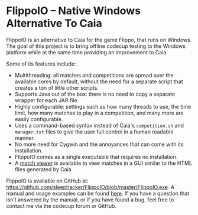 # FlippoIO – Native Windows Alternative To Caia
FlippoIO is an alternative to Caia for the game Flippo, that runs on Windows. The goal of this project is to bring offline codecup testing to the Windows platform while at the same time providing an improvement to Caia.

Some of its features include:
* Multithreading: all matches and competitions are spread over the available cores by default, without the need for a separate script that creates a ton of little other scripts.
* Supports Java out of the box: there is no need to copy a separate wrapper for each JAR file.
* Highly configurable: settings such as how many threads to use, the time limit, how many matches to play in a competition, and many more are easily configurable.
* Uses a command-based syntax instead of Caia's `competition.sh` and `manager.txt` files to give the user full control in a human readable manner.
* No more need for Cygwin and the annoyances that can come with its installation.
* FlippoIO comes as a single executable that requires no installation.
* A [match viewer](https://github.com/sleephacker/FlippoIO/tree/master/match%20viewer) is available to view matches in a GUI similar to the HTML files generated by Caia.

FlippoIO is available on GitHub at: https://github.com/sleephacker/FlippoIO/blob/master/FlippoIO.exe.
A manual and usage examples can be found [here](https://github.com/sleephacker/FlippoIO/blob/master/manual/Manual.md).
If you have a question that isn’t answered by the manual, or if you have found a bug, feel free to contact me via the codecup forum or GitHub.
